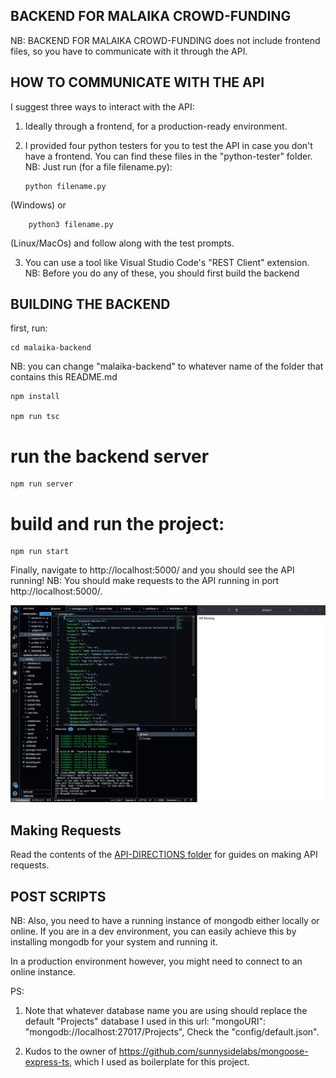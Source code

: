 ## BACKEND FOR MALAIKA CROWD-FUNDING
NB: BACKEND FOR MALAIKA CROWD-FUNDING does not include frontend files, so you have to communicate with it through the API.



## HOW TO COMMUNICATE WITH THE API
I suggest three ways to interact with the API:

1. Ideally through a frontend, for a production-ready environment.

2.  I provided four python testers for you to test the API in case you don't have a frontend. You can find these files in the "python-tester" folder.
NB: Just run (for a file filename.py):

        python filename.py

(Windows) or 

        python3 filename.py

(Linux/MacOs) and follow along with the test prompts.

3. You can use a tool like Visual Studio Code's "REST Client" extension.
NB: Before you do any of these, you should first build the backend



## BUILDING THE BACKEND
first, run:

    cd malaika-backend 
    
NB: you can change "malaika-backend" to whatever name of the folder that contains this README.md

    npm install

    npm run tsc

# run the backend server

    npm run server

# build and run the project:

    npm run start

Finally, navigate to http://localhost:5000/ and you should see the API running!
NB: You should make requests to the API running in port http://localhost:5000/. 
  
![Alt text](banner.png)



## Making Requests
Read the contents of the [API-DIRECTIONS folder](./API-DIRECTIONS) for guides on making API requests.


## POST SCRIPTS
NB: Also, you need to have a running instance of mongodb either locally or online. If you are in a dev environment, you can easily achieve this by installing mongodb for your system and running it. 

In a production environment however, you might need to connect to an online instance.

PS:

1. Note that whatever database name you are using should replace the default "Projects" database I used in this url:   "mongoURI": "mongodb://localhost:27017/Projects", Check the "config/default.json".


2. Kudos to the owner of https://github.com/sunnysidelabs/mongoose-express-ts, which I used as boilerplate for this project.
